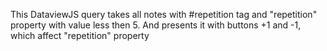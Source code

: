 This DataviewJS query takes all notes with #repetition tag and "repetition" property with value less then 5. And presents it with buttons +1 and -1, which affect "repetition" property

<!--```dataviewjs
const {update} = this.app.plugins.plugins["metaedit"].api
const {createButton} = app.plugins.plugins["buttons"]

dv.table(["Title", "Times", "", ""], dv.pages("#repetition")
    .where(t => t.repetition < 5)
    .map(t => [t.file.link, t.repetition,
    createButton({app, el: this.container, args: {name: "+1"}, clickOverride: {click: update, params: ['repetition', t.repetition+1, t.file.path]}}),
	createButton({app, el: this.container, args: {name: "-1"}, clickOverride: {click: update, params: ['repetition', t.repetition-1, t.file.path]}})])
    )
```--!>
